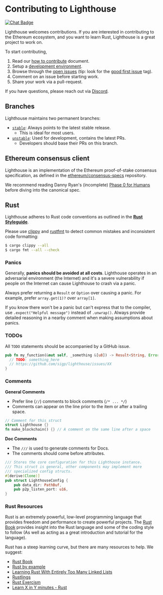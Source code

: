 # Contributing to Lighthouse

[![Chat Badge]][Chat Link]

[Chat Badge]: https://img.shields.io/badge/chat-discord-%237289da
[Chat Link]: https://discord.gg/cyAszAh
[stable]: https://github.com/sigp/lighthouse/tree/stable
[unstable]: https://github.com/sigp/lighthouse/tree/unstable


Lighthouse welcomes contributions. If you are interested in contributing to the
Ethereum ecosystem, and you want to learn Rust, Lighthouse is a great project
to work on.

To start contributing,

1. Read our [how to contribute](https://github.com/sigp/lighthouse/blob/unstable/CONTRIBUTING.md) document.
2. Setup a [development environment](./setup.md).
3. Browse through the [open issues](https://github.com/sigp/lighthouse/issues)
   (tip: look for the [good first
   issue](https://github.com/sigp/lighthouse/issues?q=is%3Aissue+is%3Aopen+label%3A%22good+first+issue%22)
   tag).
4. Comment on an issue before starting work.
5. Share your work via a pull-request.

If you have questions, please reach out via
[Discord](https://discord.gg/cyAszAh).

## Branches

Lighthouse maintains two permanent branches:

- [`stable`][stable]: Always points to the latest stable release.
  - This is ideal for most users.
- [`unstable`][unstable]: Used for development, contains the latest PRs.
  - Developers should base their PRs on this branch.

## Ethereum consensus client

Lighthouse is an implementation of the Ethereum proof-of-stake consensus specification, as defined
in the  [ethereum/consensus-specs](https://github.com/ethereum/consensus-specs)
repository.

We recommend reading Danny Ryan's (incomplete) [Phase 0 for
Humans](https://notes.ethereum.org/@djrtwo/Bkn3zpwxB?type=view) before diving
into the canonical spec.

## Rust

Lighthouse adheres to Rust code conventions as outlined in the [**Rust
Styleguide**](https://github.com/rust-dev-tools/fmt-rfcs/blob/master/guide/guide.md).

Please use [clippy](https://github.com/rust-lang/rust-clippy) and
[rustfmt](https://github.com/rust-lang/rustfmt) to detect common mistakes and
inconsistent code formatting:

```bash
$ cargo clippy --all
$ cargo fmt --all --check
```

### Panics

Generally, **panics should be avoided at all costs**. Lighthouse operates in an
adversarial environment (the Internet) and it's a severe vulnerability if
people on the Internet can cause Lighthouse to crash via a panic.

Always prefer returning a `Result` or `Option` over causing a panic. For
example, prefer `array.get(1)?` over `array[1]`.

If you know there won't be a panic but can't express that to the compiler,
use `.expect("Helpful message")` instead of `.unwrap()`. Always provide
detailed reasoning in a nearby comment when making assumptions about panics.

### TODOs

All `TODO` statements should be accompanied by a GitHub issue.

```rust
pub fn my_function(&mut self, _something &[u8]) -> Result<String, Error> {
  // TODO: something_here
  // https://github.com/sigp/lighthouse/issues/XX
}
```

### Comments

**General Comments**

* Prefer line (``//``) comments to block comments (``/* ... */``)
* Comments can appear on the line prior to the item or after a trailing space.
```rust
// Comment for this struct
struct Lighthouse {}
fn make_blockchain() {} // A comment on the same line after a space
```

**Doc Comments**

* The ``///`` is used to generate comments for Docs.
* The comments should come before attributes.

```rust
/// Stores the core configuration for this Lighthouse instance.
/// This struct is general, other components may implement more
/// specialized config structs.
#[derive(Clone)]
pub struct LighthouseConfig {
    pub data_dir: PathBuf,
    pub p2p_listen_port: u16,
}
```

### Rust Resources

Rust is an extremely powerful, low-level programming language that provides
freedom and performance to create powerful projects. The [Rust
Book](https://doc.rust-lang.org/stable/book/) provides insight into the Rust
language and some of the coding style to follow (As well as acting as a great
introduction and tutorial for the language).

Rust has a steep learning curve, but there are many resources to help. We
suggest:

* [Rust Book](https://doc.rust-lang.org/stable/book/)
* [Rust by example](https://doc.rust-lang.org/stable/rust-by-example/)
* [Learning Rust With Entirely Too Many Linked Lists](http://cglab.ca/~abeinges/blah/too-many-lists/book/)
* [Rustlings](https://github.com/rustlings/rustlings)
* [Rust Exercism](https://exercism.io/tracks/rust)
* [Learn X in Y minutes - Rust](https://learnxinyminutes.com/docs/rust/)
